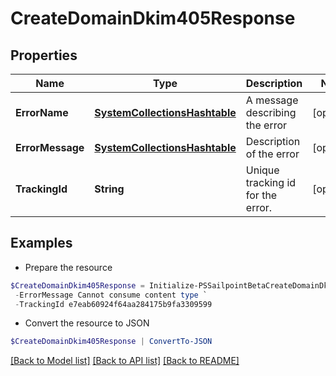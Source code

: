# CreateDomainDkim405Response
## Properties

Name | Type | Description | Notes
------------ | ------------- | ------------- | -------------
**ErrorName** | [**SystemCollectionsHashtable**](.md) | A message describing the error | [optional] 
**ErrorMessage** | [**SystemCollectionsHashtable**](.md) | Description of the error | [optional] 
**TrackingId** | **String** | Unique tracking id for the error. | [optional] 

## Examples

- Prepare the resource
```powershell
$CreateDomainDkim405Response = Initialize-PSSailpointBetaCreateDomainDkim405Response  -ErrorName NotSupportedException `
 -ErrorMessage Cannot consume content type `
 -TrackingId e7eab60924f64aa284175b9fa3309599
```

- Convert the resource to JSON
```powershell
$CreateDomainDkim405Response | ConvertTo-JSON
```

[[Back to Model list]](../README.md#documentation-for-models) [[Back to API list]](../README.md#documentation-for-api-endpoints) [[Back to README]](../README.md)

